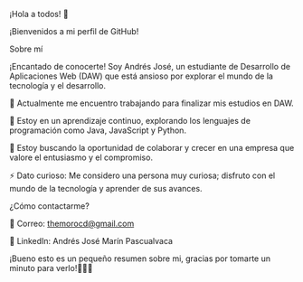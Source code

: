 ¡Hola a todos! 👋

¡Bienvenidos a mi perfil de GitHub!

Sobre mí

¡Encantado de conocerte! Soy Andrés José, un estudiante de Desarrollo de Aplicaciones Web (DAW) que está ansioso por explorar el mundo de la tecnología y el desarrollo.

🔭 Actualmente me encuentro trabajando para finalizar mis estudios en DAW.

🌱 Estoy en un aprendizaje continuo, explorando los lenguajes de programación como Java, JavaScript y Python.

👯 Estoy buscando la oportunidad de colaborar y crecer en una empresa que valore el entusiasmo y el compromiso.

⚡ Dato curioso: Me considero una persona muy curiosa; disfruto con el mundo de la tecnología y aprender de sus avances.

¿Cómo contactarme?

📧 Correo: themorocd@gmail.com

🔗 LinkedIn: Andrés José Marín Pascualvaca

¡Bueno esto es un pequeño resumen sobre mi, gracias por tomarte un minuto para verlo!👨‍💻✨


